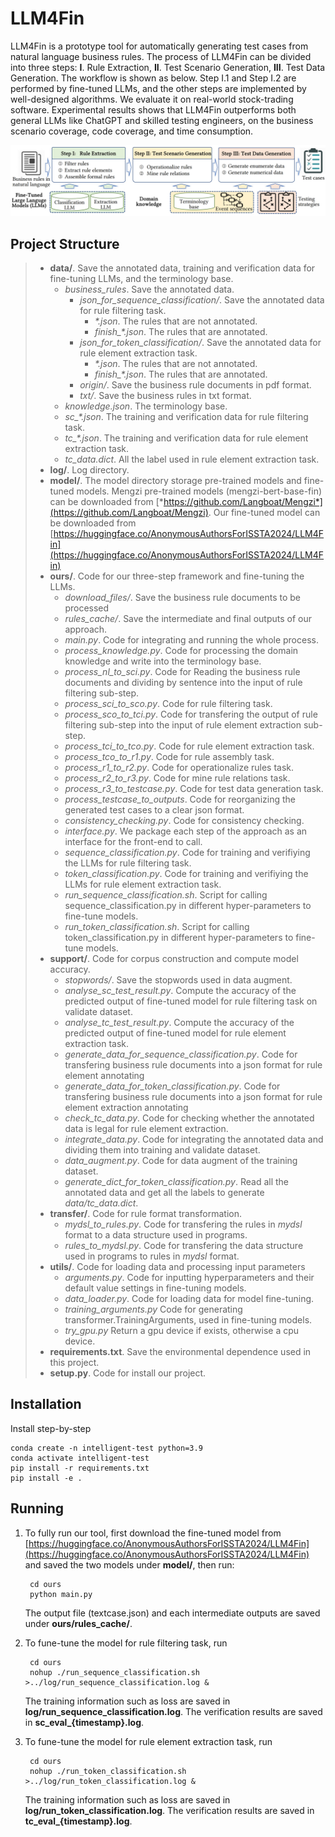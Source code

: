 # LLM4Fin

LLM4Fin is a prototype tool for automatically generating test cases from natural language business rules. The process of LLM4Fin can be divided into three steps: **I**. Rule Extraction, **II**. Test Scenario Generation, **III**. Test Data Generation. The workflow is shown as below. Step I.1 and Step I.2 are performed by fine-tuned LLMs, and the other steps are implemented by well-designed algorithms. We evaluate it on real-world stock-trading software. Experimental results shows that LLM4Fin outperforms both general LLMs like ChatGPT and skilled testing engineers, on the business scenario coverage, code coverage, and time consumption. 

![Workflow of LLM4Fin](./figure/workflow.png)

## Project Structure 

> - **data/**.  Save the annotated data, training and verification data for fine-tuning LLMs, and the terminology base.
>   - *business_rules*. Save the annotated data.
>      - *json_for_sequence_classification/*. Save the annotated data for rule filtering task.
>           - *\*.json*. The rules that are not annotated.
>           - *finish_\*.json*. The rules that are annotated.
>      - *json_for_token_classification/*. Save the annotated data for rule element extraction task.
>           - *\*.json*. The rules that are not annotated.
>           - *finish_\*.json*. The rules that are annotated.
>      - *origin/*. Save the business rule documents in pdf format.
>      - *txt/*. Save the business rules in txt format.
>   - *knowledge.json*. The terminology base.
>   - *sc_\*.json*. The training and verification data for rule filtering task.
>   - *tc_\*.json*. The training and verification data for rule element extraction task.
>   - *tc_data.dict*. All the label used in rule element extraction task.
> - **log/**. Log directory.
> - **model/**. The model directory storage pre-trained models and fine-tuned models. Mengzi pre-trained models (mengzi-bert-base-fin) can be downloaded from [*https://github.com/Langboat/Mengzi*](https://github.com/Langboat/Mengzi). Our fine-tuned model can be downloaded from [https://huggingface.co/AnonymousAuthorsForISSTA2024/LLM4Fin](https://huggingface.co/AnonymousAuthorsForISSTA2024/LLM4Fin)
> - **ours/**.  Code for our three-step framework and fine-tuning the LLMs.
>   - *download_files/*. Save the business rule documents to be processed
>   - *rules_cache/*. Save the intermediate and final outputs of our approach.
>   - *main.py*. Code for integrating and running the whole process.
>   - *process_knowledge.py*. Code for processing the domain knowledge and write into the terminology base.
>   - *process_nl_to_sci.py*. Code for Reading the business rule documents and dividing by sentence into the input of rule filtering sub-step.
>   - *process_sci_to_sco.py*. Code for rule filtering task.
>   - *process_sco_to_tci.py*. Code for transfering the output of rule filtering sub-step into the input of rule element extraction sub-step.
>   - *process_tci_to_tco.py*. Code for rule element extraction task.
>   - *process_tco_to_r1.py*. Code for rule assembly task.
>   - *process_r1_to_r2.py*. Code for operationalize rules task.
>   - *process_r2_to_r3.py*. Code for mine rule relations task.
>   - *process_r3_to_testcase.py*. Code for test data generation task.
>   - *process_testcase_to_outputs*. Code for reorganizing the generated test cases to a clear json format.
>   - *consistency_checking.py*. Code for consistency checking.
>   - *interface.py*. We package each step of the approach as an interface for the front-end to call.
>   - *sequence_classification.py*. Code for training and verifiying the LLMs for rule filtering task.
>   - *token_classification.py*. Code for training and verifiying the LLMs for rule element extraction task.
>   - *run_sequence_classification.sh*. Script for calling sequence_classification.py in different hyper-parameters to fine-tune models.
>   - *run_token_classification.sh*. Script for calling token_classification.py in different hyper-parameters to fine-tune models.
> - **support/**.  Code for corpus construction and compute model accuracy.
>   - *stopwords/*. Save the stopwords used in data augment.
>   - *analyse_sc_test_result.py*. Compute the accuracy of the predicted output of fine-tuned model for rule filtering task on validate dataset.
>   - *analyse_tc_test_result.py*. Compute the accuracy of the predicted output of fine-tuned model for rule element extraction task.
>   - *generate_data_for_sequence_classification.py*. Code for transfering business rule documents into a json format for rule element annotating
>   - *generate_data_for_token_classification.py*. Code for transfering business rule documents into a json format for rule element extraction annotating
>   - *check_tc_data.py*. Code for checking whether the annotated data is legal for rule element extraction.
>   - *integrate_data.py*. Code for integrating the annotated data and dividing them into training and validate dataset.
>   - *data_augment.py*. Code for data augment of the training dataset.
>   - *generate_dict_for_token_classification.py*. Read all the annotated data and get all the labels to generate *data/tc_data.dict*.
> - **transfer/**.  Code for rule format transformation.
>   - *mydsl_to_rules.py*. Code for transfering the rules in *mydsl* format to a data structure used in programs.
>   - *rules_to_mydsl.py*. Code for transfering the data structure used in programs to rules in *mydsl* format.
> - **utils/**.  Code for loading data and processing input parameters
>   - *arguments.py*.  Code for inputting hyperparameters and their default value settings in fine-tuning models.
>   - *data_loader.py*.  Code for loading data for model fine-tuning.
>   - *training_arguments.py*  Code for generating transformer.TrainingArguments, used in fine-tuning models.
>   - *try_gpu.py*  Return a gpu device if exists, otherwise a cpu device.
> - **requirements.txt**. Save the environmental dependence used in this project.
> - **setup.py**. Code for install our project. 


## Installation
Install step-by-step

    conda create -n intelligent-test python=3.9
    conda activate intelligent-test
    pip install -r requirements.txt
    pip install -e .

## Running
1. To fully run our tool, first download the fine-tuned model from [https://huggingface.co/AnonymousAuthorsForISSTA2024/LLM4Fin](https://huggingface.co/AnonymousAuthorsForISSTA2024/LLM4Fin) and saved the two models under **model/**, then run:

        cd ours
        python main.py
    
    The output file (textcase.json) and each intermediate outputs are saved under **ours/rules_cache/**.

2. To fune-tune the model for rule filtering task, run

        cd ours
        nohup ./run_sequence_classification.sh >../log/run_sequence_classification.log &

    The training information such as loss are saved in **log/run_sequence_classification.log**. The verification results are saved in **sc_eval_{timestamp}.log**.

3. To fune-tune the model for rule element extraction task, run

        cd ours
        nohup ./run_token_classification.sh >../log/run_token_classification.log &
    
    The training information such as loss are saved in **log/run_token_classification.log**. The verification results are saved in **tc_eval_{timestamp}.log**.